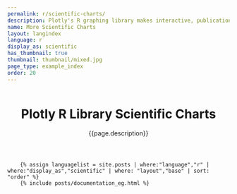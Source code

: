 ```yaml
---
permalink: r/scientific-charts/
description: Plotly's R graphing library makes interactive, publication-quality graphs online. Examples of how to make scientific charts.
name: More Scientific Charts
layout: langindex
language: r
display_as: scientific
has_thumbnail: true
thumbnail: thumbnail/mixed.jpg
page_type: example_index
order: 20
---
```



<header class="--welcome">
	<div class="--welcome-body">
		<!--div.--wrap-inner-->
		<div class="--title">
			<div class="--category-img"><img src="https://plot.ly/gh-pages/documentation/static/images/r-small.png" alt=""></div>
			<div class="--body">
				<h1>Plotly R Library Scientific Charts</h1>
				<p>{{page.description}}</p>
			</div>
		</div>
	</div>
</header>

		{% assign languagelist = site.posts | where:"language","r" | where:"display_as","scientific" | where: "layout","base" | sort: "order" %}
        {% include posts/documentation_eg.html %}
